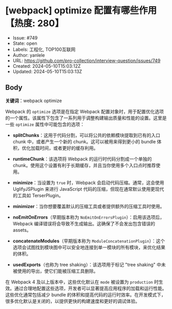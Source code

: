 # [webpack] optimize 配置有哪些作用【热度: 280】

- Issue: #749
- State: open
- Labels: 工程化, TOP100互联网
- Author: yanlele
- URL: https://github.com/pro-collection/interview-question/issues/749
- Created: 2024-05-10T15:03:12Z
- Updated: 2024-05-10T15:03:13Z

## Body

**关键词**：webpack optimize

Webpack 的 `optimize` 选项是在指定 Webpack 配置对象时，用于配置优化选项的一个属性。该属性下包含了一系列用于调整构建输出质量和性能的设置。这里是一些 `optimize` 属性中可能包含的选项：

- **splitChunks**：这用于代码分割，可以将公共的依赖模块提取到已有的入口 chunk 中，或者产生一个新的 chunk。这可以被用来得到更小的 bundle 体积，优化加载时间，或者更好的缓存利用。

- **runtimeChunk**：该选项将 Webpack 的运行时代码分割成一个单独的 chunk。使用这个设置有利于长期缓存，并且当你使用多个入口点时推荐使用。

- **minimize**：当设置为 `true` 时，Webpack 会启动代码压缩。通常，这会使用 UglifyJSPlugin 来进行 JavaScript 代码的压缩，但现在通常默认使用更现代的工具如 TerserPlugin。

- **minimizer**：当你想要覆盖默认的压缩工具或者提供额外的压缩工具时使用。

- **noEmitOnErrors**（早期版本称为 `NoEmitOnErrorsPlugin`）：启用该选项后，Webpack 编译错误将会导致不生成输出。这确保了不会发出包含错误的 assets。

- **concatenateModules**（早期版本称为 `ModuleConcatenationPlugin`）：这个选项会试图找到模块图中可以安全地连接到单一模块的所有模块，来优化结果的体积。

- **usedExports**（也称为 tree shaking）：该选项用于标记 "tree shaking" 中未被使用的导出，使它们能被压缩工具删除。

在 Webpack 4 及以上版本中，这些优化默认在 `mode` 被设置为 `production` 时生效。通过合理地配置这些选项，开发者可以显著提高应用程序的加载和运行性能。这些优化通常包括减少 bundle 的体积和提高代码的运行时效率。在开发模式下，很多优化默认是关闭的，以提供更快的构建速度和更好的调试体验。


